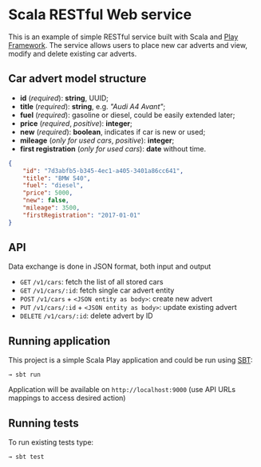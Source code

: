Scala RESTful Web service
=========================

This is an example of simple RESTful service built with Scala and [Play Framework](https://www.playframework.com/). The service allows users to place new car adverts and view, modify and delete existing car adverts.

## Car advert model structure

* **id** (_required_): **string**, UUID;
* **title** (_required_): **string**, e.g. _"Audi A4 Avant"_;
* **fuel** (_required_): gasoline or diesel, could be easily extended later;
* **price** (_required_, _positive_): **integer**;
* **new** (_required_): **boolean**, indicates if car is new or used;
* **mileage** (_only for used cars_, _positive_): **integer**;
* **first registration** (_only for used cars_): **date** without time.

```json
{
	"id": "7d3abfb5-b345-4ec1-a405-3401a86cc641",
	"title": "BMW 540",
	"fuel": "diesel",
	"price": 5000,
	"new": false,
	"mileage": 3500,
	"firstRegistration": "2017-01-01"
}
```

## API

Data exchange is done in JSON format, both input and output

- `GET` `/v1/cars`: fetch the list of all stored cars
- `GET` `/v1/cars/:id`: fetch single car advert entity
- `POST` `/v1/cars` + `<JSON entity as body>`: create new advert
- `PUT` `/v1/cars/:id` + `<JSON entity as body>`: update existing advert
- `DELETE` `/v1/cars/:id`: delete advert by ID

## Running application

This project is a simple Scala Play application and could be run using [SBT](http://www.scala-sbt.org/):

```
→ sbt run
```

Application will be available on `http://localhost:9000` (use API URLs mappings to access desired action)

## Running tests

To run existing tests type:

```
→ sbt test
```
